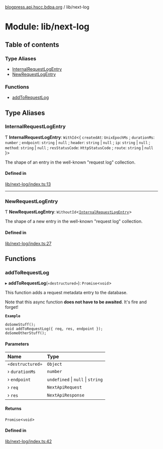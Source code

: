 [blogpress.api.hscc.bdpa.org](../README.md) / lib/next-log

# Module: lib/next-log

## Table of contents

### Type Aliases

- [InternalRequestLogEntry](lib_next_log.md#internalrequestlogentry)
- [NewRequestLogEntry](lib_next_log.md#newrequestlogentry)

### Functions

- [addToRequestLog](lib_next_log.md#addtorequestlog)

## Type Aliases

### InternalRequestLogEntry

Ƭ **InternalRequestLogEntry**: `WithId`<{ `createdAt`: `UnixEpochMs` ; `durationMs`: `number` ; `endpoint`: `string` \| ``null`` ; `header`: `string` \| ``null`` ; `ip`: `string` \| ``null`` ; `method`: `string` \| ``null`` ; `resStatusCode`: `HttpStatusCode` ; `route`: `string` \| ``null``  }\>

The shape of an entry in the well-known "request log" collection.

#### Defined in

[lib/next-log/index.ts:13](https://github.com/nhscc/blogpress.api.hscc.bdpa.org/blob/764312e/lib/next-log/index.ts#L13)

___

### NewRequestLogEntry

Ƭ **NewRequestLogEntry**: `WithoutId`<[`InternalRequestLogEntry`](lib_next_log.md#internalrequestlogentry)\>

The shape of a new entry in the well-known "request log" collection.

#### Defined in

[lib/next-log/index.ts:27](https://github.com/nhscc/blogpress.api.hscc.bdpa.org/blob/764312e/lib/next-log/index.ts#L27)

## Functions

### addToRequestLog

▸ **addToRequestLog**(`«destructured»`): `Promise`<`void`\>

This function adds a request metadata entry to the database.

Note that this async function **does not have to be awaited**. It's fire and
forget!

**`Example`**

```
doSomeStuff();
void addToRequestLog({ req, res, endpoint });
doSomeOtherStuff();
```

#### Parameters

| Name | Type |
| :------ | :------ |
| `«destructured»` | `Object` |
| › `durationMs` | `number` |
| › `endpoint` | `undefined` \| ``null`` \| `string` |
| › `req` | `NextApiRequest` |
| › `res` | `NextApiResponse` |

#### Returns

`Promise`<`void`\>

#### Defined in

[lib/next-log/index.ts:42](https://github.com/nhscc/blogpress.api.hscc.bdpa.org/blob/764312e/lib/next-log/index.ts#L42)
